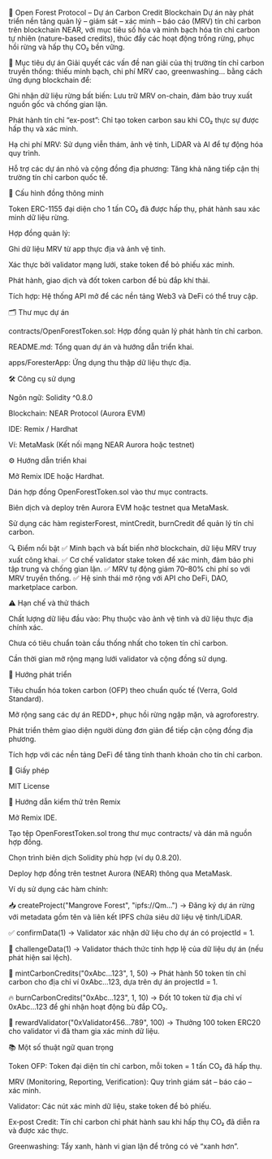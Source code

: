 🌳 Open Forest Protocol – Dự án Carbon Credit Blockchain
Dự án này phát triển nền tảng quản lý – giám sát – xác minh – báo cáo (MRV) tín chỉ carbon trên blockchain NEAR, với mục tiêu số hóa và minh bạch hóa tín chỉ carbon tự nhiên (nature-based credits), thúc đẩy các hoạt động trồng rừng, phục hồi rừng và hấp thụ CO₂ bền vững.

🎯 Mục tiêu dự án Giải quyết các vấn đề nan giải của thị trường tín chỉ carbon truyền thống: thiếu minh bạch, chi phí MRV cao, greenwashing… bằng cách ứng dụng blockchain để:

Ghi nhận dữ liệu rừng bất biến: Lưu trữ MRV on-chain, đảm bảo truy xuất nguồn gốc và chống gian lận.

Phát hành tín chỉ “ex-post”: Chỉ tạo token carbon sau khi CO₂ thực sự được hấp thụ và xác minh.

Hạ chi phí MRV: Sử dụng viễn thám, ảnh vệ tinh, LiDAR và AI để tự động hóa quy trình.

Hỗ trợ các dự án nhỏ và cộng đồng địa phương: Tăng khả năng tiếp cận thị trường tín chỉ carbon quốc tế.

🔗 Cấu hình đồng thông minh

Token ERC-1155 đại diện cho 1 tấn CO₂ đã được hấp thụ, phát hành sau xác minh dữ liệu rừng.

Hợp đồng quản lý:

Ghi dữ liệu MRV từ app thực địa và ảnh vệ tinh.

Xác thực bởi validator mạng lưới, stake token để bỏ phiếu xác minh.

Phát hành, giao dịch và đốt token carbon để bù đắp khí thải.

Tích hợp: Hệ thống API mở để các nền tảng Web3 và DeFi có thể truy cập.

🗂 Thư mục dự án

contracts/OpenForestToken.sol: Hợp đồng quản lý phát hành tín chỉ carbon.

README.md: Tổng quan dự án và hướng dẫn triển khai.

apps/ForesterApp: Ứng dụng thu thập dữ liệu thực địa.

🛠 Công cụ sử dụng

Ngôn ngữ: Solidity ^0.8.0

Blockchain: NEAR Protocol (Aurora EVM)

IDE: Remix / Hardhat

Ví: MetaMask (Kết nối mạng NEAR Aurora hoặc testnet)

⚙️ Hướng dẫn triển khai

Mở Remix IDE hoặc Hardhat.

Dán hợp đồng OpenForestToken.sol vào thư mục contracts.

Biên dịch và deploy trên Aurora EVM hoặc testnet qua MetaMask.

Sử dụng các hàm registerForest, mintCredit, burnCredit để quản lý tín chỉ carbon.

🔍 Điểm nổi bật ✅ Minh bạch và bất biến nhờ blockchain, dữ liệu MRV truy xuất công khai. ✅ Cơ chế validator stake token để xác minh, đảm bảo phi tập trung và chống gian lận. ✅ MRV tự động giảm 70–80% chi phí so với MRV truyền thống. ✅ Hệ sinh thái mở rộng với API cho DeFi, DAO, marketplace carbon.

⚠️ Hạn chế và thử thách

Chất lượng dữ liệu đầu vào: Phụ thuộc vào ảnh vệ tinh và dữ liệu thực địa chính xác.

Chưa có tiêu chuẩn toàn cầu thống nhất cho token tín chỉ carbon.

Cần thời gian mở rộng mạng lưới validator và cộng đồng sử dụng.

🚀 Hướng phát triển

Tiêu chuẩn hóa token carbon (OFP) theo chuẩn quốc tế (Verra, Gold Standard).

Mở rộng sang các dự án REDD+, phục hồi rừng ngập mặn, và agroforestry.

Phát triển thêm giao diện người dùng đơn giản để tiếp cận cộng đồng địa phương.

Tích hợp với các nền tảng DeFi để tăng tính thanh khoản cho tín chỉ carbon.

📄 Giấy phép

MIT License

🧪 Hướng dẫn kiểm thử trên Remix

Mở Remix IDE.

Tạo tệp OpenForestToken.sol trong thư mục contracts/ và dán mã nguồn hợp đồng.

Chọn trình biên dịch Solidity phù hợp (ví dụ 0.8.20).

Deploy hợp đồng trên testnet Aurora (NEAR) thông qua MetaMask.

Ví dụ sử dụng các hàm chính:

📥 createProject("Mangrove Forest", "ipfs://Qm...") → Đăng ký dự án rừng với metadata gồm tên và liên kết IPFS chứa siêu dữ liệu vệ tinh/LiDAR.

✅ confirmData(1) → Validator xác nhận dữ liệu cho dự án có projectId = 1.

🚫 challengeData(1) → Validator thách thức tính hợp lệ của dữ liệu dự án (nếu phát hiện sai lệch).

🌱 mintCarbonCredits("0xAbc...123", 1, 50) → Phát hành 50 token tín chỉ carbon cho địa chỉ ví 0xAbc...123, dựa trên dự án projectId = 1.

🔥 burnCarbonCredits("0xAbc...123", 1, 10) → Đốt 10 token từ địa chỉ ví 0xAbc...123 để ghi nhận hoạt động bù đắp CO₂.

🎁 rewardValidator("0xValidator456...789", 100) → Thưởng 100 token ERC20 cho validator vì đã tham gia xác minh dữ liệu.

📚 Một số thuật ngữ quan trọng

Token OFP: Token đại diện tín chỉ carbon, mỗi token = 1 tấn CO₂ đã hấp thụ.

MRV (Monitoring, Reporting, Verification): Quy trình giám sát – báo cáo – xác minh.

Validator: Các nút xác minh dữ liệu, stake token để bỏ phiếu.

Ex‑post Credit: Tín chỉ carbon chỉ phát hành sau khi hấp thụ CO₂ đã diễn ra và được xác thực.

Greenwashing: Tẩy xanh, hành vi gian lận để trông có vẻ “xanh hơn”.
